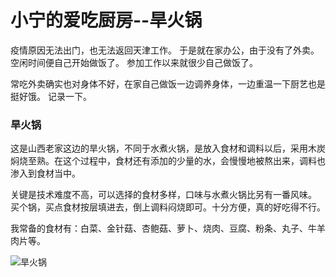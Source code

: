 # 小宁的爱吃厨房--旱火锅


疫情原因无法出门，也无法返回天津工作。
于是就在家办公，由于没有了外卖。空闲时间便自己开始做饭了。
参加工作以来就很少自己做饭了。

常吃外卖确实也对身体不好，在家自己做饭一边调养身体，一边重温一下厨艺也是挺好饿。
记录一下。

### 旱火锅
这是山西老家这边的旱火锅，不同于水煮火锅，是放入食材和调料以后，采用木炭焖烧至熟。在这个过程中，食材还有添加的少量的水，会慢慢地被熬出来，调料也渗入到食材当中。

关键是技术难度不高，可以选择的食材多样，口味与水煮火锅比另有一番风味。
买个锅，买点食材按层填进去，倒上调料闷烧即可。十分方便，真的好吃得不行。

我常备的食材有：白菜、金针菇、杏鲍菇、萝卜、烧肉、豆腐、粉条、丸子、牛羊肉片等。

![旱火锅](https://wx1.sinaimg.cn/mw1024/007Wn86Mly1gc0f22n5fxj31w02iokjm.jpg)
